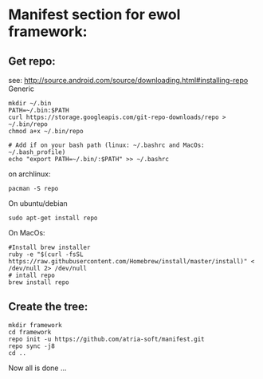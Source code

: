 Manifest section for ewol framework:
====================================

Get repo:
---------

see: http://source.android.com/source/downloading.html#installing-repo
Generic
```{.sh}
mkdir ~/.bin
PATH=~/.bin:$PATH
curl https://storage.googleapis.com/git-repo-downloads/repo > ~/.bin/repo
chmod a+x ~/.bin/repo

# Add if on your bash path (linux: ~/.bashrc and MacOs: ~/.bash_profile)
echo "export PATH=~/.bin/:$PATH" >> ~/.bashrc
```
on archlinux:
```{.sh}
pacman -S repo
```

On ubuntu/debian
```{.sh}
sudo apt-get install repo
```

On MacOs:
```{.sh}
#Install brew installer
ruby -e "$(curl -fsSL https://raw.githubusercontent.com/Homebrew/install/master/install)" < /dev/null 2> /dev/null
# intall repo
brew install repo
```



Create the tree:
----------------
```{.sh}
mkdir framework
cd framework
repo init -u https://github.com/atria-soft/manifest.git
repo sync -j8
cd ..
```

Now all is done ...
